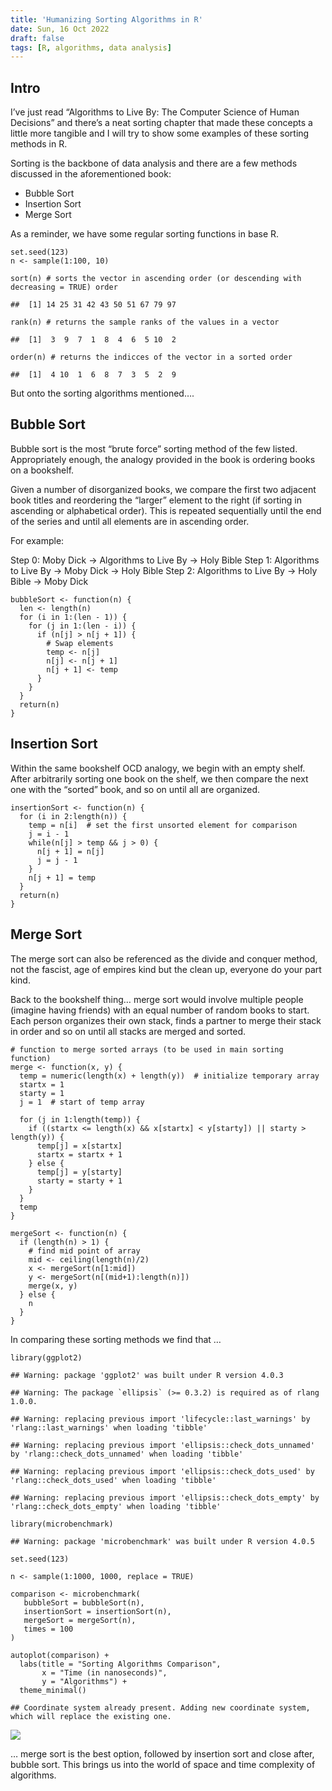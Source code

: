 ```yaml
---
title: 'Humanizing Sorting Algorithms in R'
date: Sun, 16 Oct 2022
draft: false
tags: [R, algorithms, data analysis] 
---
```


Intro
-----

I’ve just read “Algorithms to Live By: The Computer Science of Human
Decisions” and there’s a neat sorting chapter that made these concepts a
little more tangible and I will try to show some examples of these
sorting methods in R.

Sorting is the backbone of data analysis and there are a few methods
discussed in the aforementioned book:

-   Bubble Sort
-   Insertion Sort
-   Merge Sort

As a reminder, we have some regular sorting functions in base R.

    set.seed(123)
    n <- sample(1:100, 10)

    sort(n) # sorts the vector in ascending order (or descending with decreasing = TRUE) order

    ##  [1] 14 25 31 42 43 50 51 67 79 97

    rank(n) # returns the sample ranks of the values in a vector

    ##  [1]  3  9  7  1  8  4  6  5 10  2

    order(n) # returns the indicces of the vector in a sorted order

    ##  [1]  4 10  1  6  8  7  3  5  2  9

But onto the sorting algorithms mentioned….

Bubble Sort
-----------

Bubble sort is the most “brute force” sorting method of the few listed.
Appropriately enough, the analogy provided in the book is ordering books
on a bookshelf.

Given a number of disorganized books, we compare the first two adjacent
book titles and reordering the “larger” element to the right (if sorting
in ascending or alphabetical order). This is repeated sequentially until
the end of the series and until all elements are in ascending order.

For example:

Step 0: Moby Dick -&gt; Algorithms to Live By -&gt; Holy Bible Step 1:
Algorithms to Live By -&gt; Moby Dick -&gt; Holy Bible Step 2:
Algorithms to Live By -&gt; Holy Bible -&gt; Moby Dick

    bubbleSort <- function(n) {
      len <- length(n)
      for (i in 1:(len - 1)) {
        for (j in 1:(len - i)) {
          if (n[j] > n[j + 1]) {
            # Swap elements
            temp <- n[j]
            n[j] <- n[j + 1]
            n[j + 1] <- temp
          }
        }
      }
      return(n)
    }

Insertion Sort
--------------

Within the same bookshelf OCD analogy, we begin with an empty shelf.
After arbitrarily sorting one book on the shelf, we then compare the
next one with the “sorted” book, and so on until all are organized.

    insertionSort <- function(n) {
      for (i in 2:length(n)) {
        temp = n[i]  # set the first unsorted element for comparison
        j = i - 1
        while(n[j] > temp && j > 0) {
          n[j + 1] = n[j]
          j = j - 1
        }
        n[j + 1] = temp
      }
      return(n)
    }

Merge Sort
----------

The merge sort can also be referenced as the divide and conquer method,
not the fascist, age of empires kind but the clean up, everyone do your
part kind.

Back to the bookshelf thing… merge sort would involve multiple people
(imagine having friends) with an equal number of random books to start.
Each person organizes their own stack, finds a partner to merge their
stack in order and so on until all stacks are merged and sorted.

    # function to merge sorted arrays (to be used in main sorting function)
    merge <- function(x, y) {
      temp = numeric(length(x) + length(y))  # initialize temporary array
      startx = 1
      starty = 1
      j = 1  # start of temp array
      
      for (j in 1:length(temp)) {
        if ((startx <= length(x) && x[startx] < y[starty]) || starty > length(y)) {
          temp[j] = x[startx]
          startx = startx + 1
        } else {
          temp[j] = y[starty]
          starty = starty + 1
        }
      }
      temp
    }

    mergeSort <- function(n) {
      if (length(n) > 1) {
        # find mid point of array
        mid <- ceiling(length(n)/2)
        x <- mergeSort(n[1:mid])
        y <- mergeSort(n[(mid+1):length(n)])
        merge(x, y)
      } else {
        n
      }
    }

In comparing these sorting methods we find that …

    library(ggplot2)

    ## Warning: package 'ggplot2' was built under R version 4.0.3

    ## Warning: The package `ellipsis` (>= 0.3.2) is required as of rlang 1.0.0.

    ## Warning: replacing previous import 'lifecycle::last_warnings' by 'rlang::last_warnings' when loading 'tibble'

    ## Warning: replacing previous import 'ellipsis::check_dots_unnamed' by 'rlang::check_dots_unnamed' when loading 'tibble'

    ## Warning: replacing previous import 'ellipsis::check_dots_used' by 'rlang::check_dots_used' when loading 'tibble'

    ## Warning: replacing previous import 'ellipsis::check_dots_empty' by 'rlang::check_dots_empty' when loading 'tibble'

    library(microbenchmark)

    ## Warning: package 'microbenchmark' was built under R version 4.0.5

    set.seed(123)

    n <- sample(1:1000, 1000, replace = TRUE)

    comparison <- microbenchmark(
       bubbleSort = bubbleSort(n),
       insertionSort = insertionSort(n),
       mergeSort = mergeSort(n),
       times = 100
    )

    autoplot(comparison) +
      labs(title = "Sorting Algorithms Comparison",
           x = "Time (in nanoseconds)",
           y = "Algorithms") +
      theme_minimal()

    ## Coordinate system already present. Adding new coordinate system, which will replace the existing one.

![](sorting_algorithms_files/figure-markdown_strict/unnamed-chunk-5-1.png)

… merge sort is the best option, followed by insertion sort and close
after, bubble sort. This brings us into the world of space and time
complexity of algorithms.
